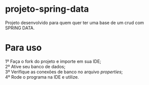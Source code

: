 # projeto-spring-data
Projeto desenvolvido para quem quer ter uma base de um crud com SPRING DATA.

# Para uso
1º Faça o fork do projeto e importe em sua IDE;<br>
2º Ative seu banco de dados;<br>
3º Verifique as conexões de banco no arquivo <i>properties</i>;<br>
4º Rode o programa na IDE e utilize.
